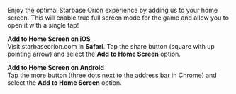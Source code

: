Enjoy the optimal Starbase Orion experience by adding us to your home screen. This will enable true full screen mode for the game and allow you to open it with a single tap!

**Add to Home Screen on iOS**  
Visit starbaseorion.com in **Safari**. Tap the share button (square with up pointing arrow) and select the **Add to Home Screen** option.

**Add to Home Screen on Android**  
Tap the more button (three dots next to the address bar in Chrome) and select the **Add to Home Screen** option.

